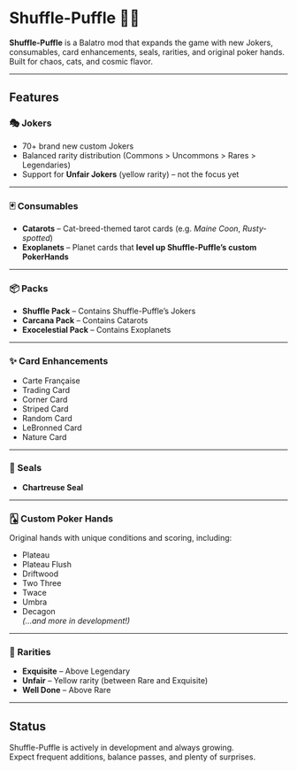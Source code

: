 # Shuffle-Puffle 🎴🐾

**Shuffle-Puffle** is a Balatro mod that expands the game with new Jokers, consumables, card enhancements, seals, rarities, and original poker hands.  
Built for chaos, cats, and cosmic flavor.

---

## Features

### 🎭 Jokers
- 70+ brand new custom Jokers  
- Balanced rarity distribution (Commons > Uncommons > Rares > Legendaries)  
- Support for **Unfair Jokers** (yellow rarity) – not the focus yet  

---

### 🃏 Consumables
- **Catarots** – Cat-breed-themed tarot cards (e.g. *Maine Coon*, *Rusty-spotted*)  
- **Exoplanets** – Planet cards that **level up Shuffle-Puffle’s custom PokerHands**  

---

### 📦 Packs
- **Shuffle Pack** – Contains Shuffle-Puffle’s Jokers  
- **Carcana Pack** – Contains Catarots  
- **Exocelestial Pack** – Contains Exoplanets  

---

### ✨ Card Enhancements
- Carte Française  
- Trading Card  
- Corner Card  
- Striped Card  
- Random Card  
- LeBronned Card  
- Nature Card  

---

### 🔮 Seals
- **Chartreuse Seal**  

---

### 🂡 Custom Poker Hands
Original hands with unique conditions and scoring, including:  
- Plateau  
- Plateau Flush  
- Driftwood  
- Two Three  
- Twace  
- Umbra  
- Decagon  
*(…and more in development!)*  

---

### 🔱 Rarities
- **Exquisite** – Above Legendary  
- **Unfair** – Yellow rarity (between Rare and Exquisite)  
- **Well Done** – Above Rare  

---

## Status
Shuffle-Puffle is actively in development and always growing.  
Expect frequent additions, balance passes, and plenty of surprises.
